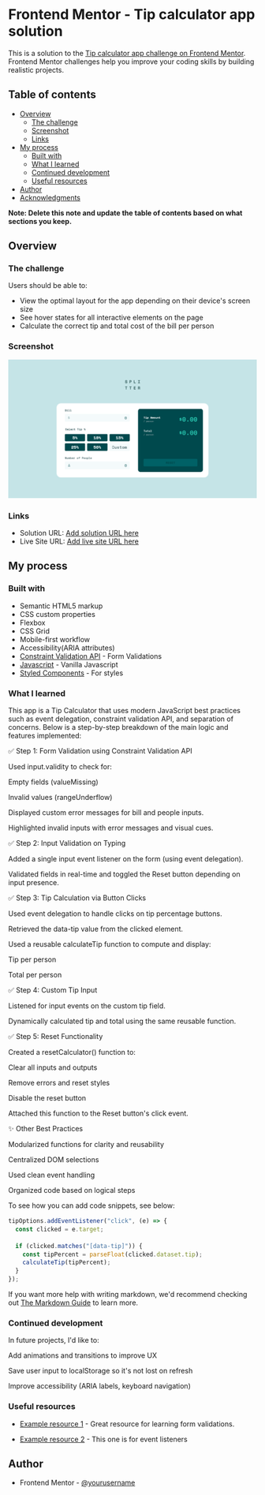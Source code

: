 # Frontend Mentor - Tip calculator app solution

This is a solution to the [Tip calculator app challenge on Frontend Mentor](https://www.frontendmentor.io/challenges/tip-calculator-app-ugJNGbJUX). Frontend Mentor challenges help you improve your coding skills by building realistic projects.

## Table of contents

- [Overview](#overview)
  - [The challenge](#the-challenge)
  - [Screenshot](#screenshot)
  - [Links](#links)
- [My process](#my-process)
  - [Built with](#built-with)
  - [What I learned](#what-i-learned)
  - [Continued development](#continued-development)
  - [Useful resources](#useful-resources)
- [Author](#author)
- [Acknowledgments](#acknowledgments)

**Note: Delete this note and update the table of contents based on what sections you keep.**

## Overview

### The challenge

Users should be able to:

- View the optimal layout for the app depending on their device's screen size
- See hover states for all interactive elements on the page
- Calculate the correct tip and total cost of the bill per person

### Screenshot

![](./images/tip-app-sshot.png)

### Links

- Solution URL: [Add solution URL here](https://github.com/PastaSus/tip-calculator-app-main)
- Live Site URL: [Add live site URL here](https://pastasus.github.io/tip-calculator-app-main/)

## My process

### Built with

- Semantic HTML5 markup
- CSS custom properties
- Flexbox
- CSS Grid
- Mobile-first workflow
- Accessibility(ARIA attributes)
- [Constraint Validation API](https://developer.mozilla.org/en-US/docs/Learn_web_development/Extensions/Forms/Form_validation) - Form Validations
- [Javascript](https://developer.mozilla.org/en-US/docs/Learn_web_development/Core/Scripting) - Vanilla Javascript
- [Styled Components](https://styled-components.com/) - For styles

### What I learned

This app is a Tip Calculator that uses modern JavaScript best practices such as event delegation, constraint validation API, and separation of concerns. Below is a step-by-step breakdown of the main logic and features implemented:

✅ Step 1: Form Validation using Constraint Validation API

Used input.validity to check for:

Empty fields (valueMissing)

Invalid values (rangeUnderflow)

Displayed custom error messages for bill and people inputs.

Highlighted invalid inputs with error messages and visual cues.

✅ Step 2: Input Validation on Typing

Added a single input event listener on the form (using event delegation).

Validated fields in real-time and toggled the Reset button depending on input presence.

✅ Step 3: Tip Calculation via Button Clicks

Used event delegation to handle clicks on tip percentage buttons.

Retrieved the data-tip value from the clicked element.

Used a reusable calculateTip function to compute and display:

Tip per person

Total per person

✅ Step 4: Custom Tip Input

Listened for input events on the custom tip field.

Dynamically calculated tip and total using the same reusable function.

✅ Step 5: Reset Functionality

Created a resetCalculator() function to:

Clear all inputs and outputs

Remove errors and reset styles

Disable the reset button

Attached this function to the Reset button's click event.

✨ Other Best Practices

Modularized functions for clarity and reusability

Centralized DOM selections

Used clean event handling

Organized code based on logical steps

To see how you can add code snippets, see below:

```js
tipOptions.addEventListener("click", (e) => {
  const clicked = e.target;

  if (clicked.matches("[data-tip]")) {
    const tipPercent = parseFloat(clicked.dataset.tip);
    calculateTip(tipPercent);
  }
});
```

If you want more help with writing markdown, we'd recommend checking out [The Markdown Guide](https://www.markdownguide.org/) to learn more.

### Continued development

In future projects, I'd like to:

Add animations and transitions to improve UX

Save user input to localStorage so it's not lost on refresh

Improve accessibility (ARIA labels, keyboard navigation)

### Useful resources

- [Example resource 1](https://developer.mozilla.org/en-US/docs/Learn_web_development/Extensions/Forms/Form_validation#validating_forms_using_javascript) - Great resource for learning form validations.

- [Example resource 2](https://developer.mozilla.org/en-US/docs/Learn_web_development/Core/Scripting/Events) - This one is for event listeners

## Author

- Frontend Mentor - [@yourusername](https://www.frontendmentor.io/profile/PastaSus)
